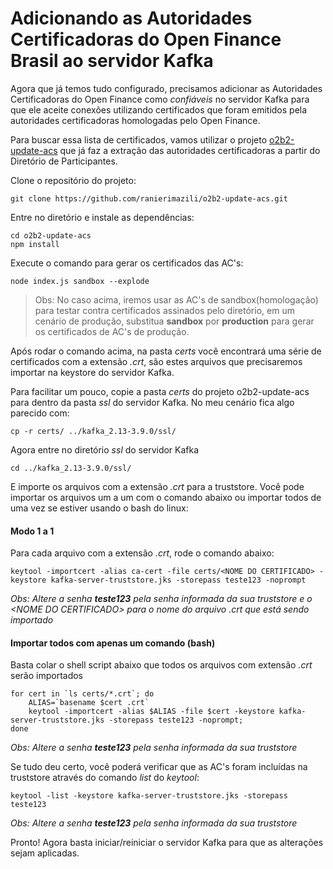 # Adicionando as Autoridades Certificadoras do Open Finance Brasil ao servidor Kafka

Agora que já temos tudo configurado, precisamos adicionar as Autoridades Certificadoras do Open Finance como _confiáveis_ no servidor Kafka para que ele aceite conexões utilizando certificados que foram emitidos pela autoridades certificadoras homologadas pelo Open Finance.

Para buscar essa lista de certificados, vamos utilizar o projeto [o2b2-update-acs](https://github.com/ranierimazili/o2b2-update-acs/) que já faz a extração das autoridades certificadoras a partir do Diretório de Participantes.

Clone o repositório do projeto:
```
git clone https://github.com/ranierimazili/o2b2-update-acs.git
```

Entre no diretório e instale as dependências:
```
cd o2b2-update-acs
npm install
```

Execute o comando para gerar os certificados das AC's:
```
node index.js sandbox --explode
```
> Obs: No caso acima, iremos usar as AC's de sandbox(homologação) para testar contra certificados assinados pelo diretório, em um cenário de produção, substitua **sandbox** por **production** para gerar os certificados de AC's de produção.

Após rodar o comando acima, na pasta _certs_ você encontrará uma série de certificados com a extensão _.crt_, são estes arquivos que precisaremos importar na keystore do servidor Kafka.

Para facilitar um pouco, copie a pasta _certs_ do projeto o2b2-update-acs para dentro da pasta _ssl_ do servidor Kafka. No meu cenário fica algo parecido com:

```
cp -r certs/ ../kafka_2.13-3.9.0/ssl/
```

Agora entre no diretório _ssl_ do servidor Kafka

```
cd ../kafka_2.13-3.9.0/ssl/
```

E importe os arquivos com a extensão _.crt_ para a truststore.
Você pode importar os arquivos um a um com o comando abaixo ou importar todos de uma vez se estiver usando o bash do linux:

#### Modo 1 a 1
Para cada arquivo com a extensão _.crt_, rode o comando abaixo:
```
keytool -importcert -alias ca-cert -file certs/<NOME DO CERTIFICADO> -keystore kafka-server-truststore.jks -storepass teste123 -noprompt
```
_Obs: Altere a senha **teste123** pela senha informada da sua truststore e o \<NOME DO CERTIFICADO> para o nome do arquivo .crt que está sendo importado_

#### Importar todos com apenas um comando (bash)
Basta colar o shell script abaixo que todos os arquivos com extensão _.crt_ serão importados

```
for cert in `ls certs/*.crt`; do
    ALIAS=`basename $cert .crt`
    keytool -importcert -alias $ALIAS -file $cert -keystore kafka-server-truststore.jks -storepass teste123 -noprompt;
done
```
_Obs: Altere a senha **teste123** pela senha informada da sua truststore_

Se tudo deu certo, você poderá verificar que as AC's foram incluídas na truststore através do comando _list_ do _keytool_:
```
keytool -list -keystore kafka-server-truststore.jks -storepass teste123
```
_Obs: Altere a senha **teste123** pela senha informada da sua truststore_

Pronto! Agora basta iniciar/reiniciar o servidor Kafka para que as alterações sejam aplicadas.